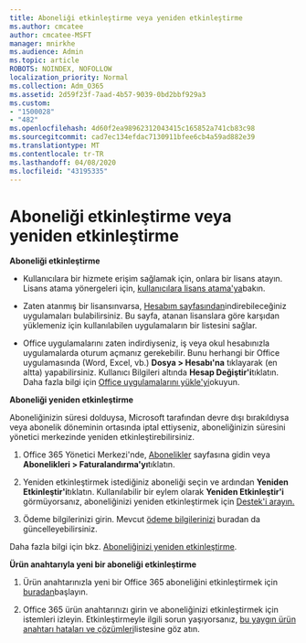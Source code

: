 ```yaml
---
title: Aboneliği etkinleştirme veya yeniden etkinleştirme
ms.author: cmcatee
author: cmcatee-MSFT
manager: mnirkhe
ms.audience: Admin
ms.topic: article
ROBOTS: NOINDEX, NOFOLLOW
localization_priority: Normal
ms.collection: Adm_O365
ms.assetid: 2d59f23f-7aad-4b57-9039-0bd2bbf929a3
ms.custom:
- "1500028"
- "482"
ms.openlocfilehash: 4d60f2ea98962312043415c165852a741cb83c98
ms.sourcegitcommit: cad7ec134efdac7130911bfee6cb4a59ad882e39
ms.translationtype: MT
ms.contentlocale: tr-TR
ms.lasthandoff: 04/08/2020
ms.locfileid: "43195335"
---
```

# <a name="activate-or-reactivate-a-subscription"></a>Aboneliği etkinleştirme veya yeniden etkinleştirme

**Aboneliği etkinleştirme**

- Kullanıcılara bir hizmete erişim sağlamak için, onlara bir lisans atayın. Lisans atama yönergeleri için, [kullanıcılara lisans atama'ya](https://docs.microsoft.com/microsoft-365/admin/manage/assign-licenses-to-users?view=o365-worldwide)bakın. 

- Zaten atanmış bir lisansınvarsa, [Hesabım sayfasından](https://portal.office.com/account/#installs)indirebileceğiniz uygulamaları bulabilirsiniz. Bu sayfa, atanan lisanslara göre karşıdan yüklemeniz için kullanılabilen uygulamaların bir listesini sağlar. 

- Office uygulamalarını zaten indirdiyseniz, iş veya okul hesabınızla uygulamalarda oturum açmanız gerekebilir. Bunu herhangi bir Office uygulamasında (Word, Excel, vb.) **Dosya > Hesabı'na** tıklayarak (en altta) yapabilirsiniz. Kullanıcı Bilgileri altında **Hesap Değiştir'i**tıklatın. Daha fazla bilgi için [Office uygulamalarını yükle'yi](https://docs.microsoft.com/microsoft-365/admin/setup/install-applications)okuyun. 

**Aboneliği yeniden etkinleştirme**

Aboneliğinizin süresi dolduysa, Microsoft tarafından devre dışı bırakıldıysa veya abonelik döneminin ortasında iptal ettiyseniz, aboneliğinizin süresini yönetici merkezinde yeniden etkinleştirebilirsiniz.
  
1. Office 365 Yönetici Merkezi'nde, [Abonelikler](https://go.microsoft.com/fwlink/p/?linkid=842054) sayfasına gidin veya **Abonelikleri > Faturalandırma'yı**tıklatın.

2. Yeniden etkinleştirmek istediğiniz aboneliği seçin ve ardından **Yeniden Etkinleştir'i**tıklatın. Kullanılabilir bir eylem olarak **Yeniden Etkinleştir'i** görmüyorsanız, aboneliğinizi yeniden etkinleştirmek için [Destek'i arayın.](https://support.office.com/article/call-support-32a17ca7-6fa0-4870-8a8d-e25ba4ccfd4b)

3. Ödeme bilgilerinizi girin. Mevcut [ödeme bilgilerinizi](https://docs.microsoft.com/microsoft-365/commerce/billing-and-payments/add-update-or-remove-credit-card-or-bank-account?view=o365-worldwide) buradan da güncelleyebilirsiniz.

Daha fazla bilgi için bkz. [Aboneliğinizi yeniden etkinleştirme](https://docs.microsoft.com/office365/admin/subscriptions-and-billing/reactivate-your-subscription).

**Ürün anahtarıyla yeni bir aboneliği etkinleştirme**

1. Ürün anahtarınızla yeni bir Office 365 aboneliğini etkinleştirmek için [buradan](https://support.office.com/article/where-to-enter-your-office-product-key-0a82e5ae-739e-4b92-a6f4-2ec780c185db)başlayın. 

2. Office 365 ürün anahtarınızı girin ve aboneliğinizi etkinleştirmek için istemleri izleyin. Etkinleştirmeyle ilgili sorun yaşıyorsanız, [bu yaygın ürün anahtarı hataları ve çözümleri](https://docs.microsoft.com/microsoft-365/commerce/product-key-errors-and-solutions)listesine göz atın.
